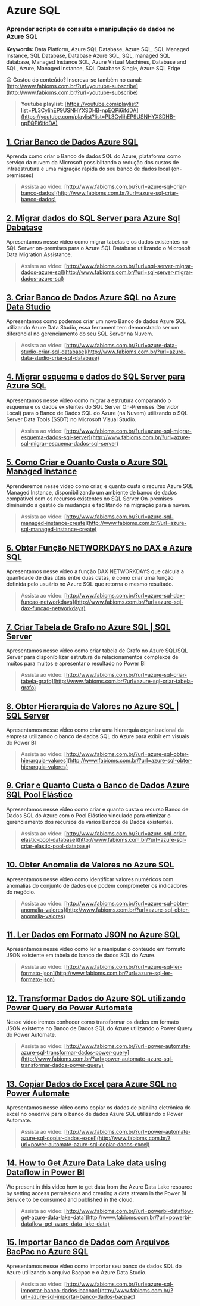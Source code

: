 # Azure SQL  
### **Aprender scripts de consulta e manipulação de dados no Azure SQL**  
**Keywords:** Data Platform, Azure SQL Database, Azure SQL, SQL Managed Instance, SQL Database, Database Azure SQL, SQL, managed SQL database, Managed Instance SQL, Azure Virtual Machines, Database and SQL, Azure, Managed Instance, SQL Database Single, Azure SQL Edge  

😉 Gostou do conteúdo? Inscreva-se também no canal: [http://www.fabioms.com.br/?url=youtube-subscribe](http://www.fabioms.com.br/?url=youtube-subscribe)

> **Youtube playlist**: [https://youtube.com/playlist?list=PL3CylihEP9USNHYXSDHB-npEQPi6ifdDA](https://youtube.com/playlist?list=PL3CylihEP9USNHYXSDHB-npEQPi6ifdDA)  


## [1. Criar Banco de Dados Azure SQL](/azure-sql-criar-banco-dados.md)
Aprenda como criar o Banco de dados SQL do Azure, plataforma como serviço da nuvem da Microsoft possibiltando a redução dos custos de infraestrutura e uma migração rápida do seu banco de dados local (on-premisses)
> Assista ao vídeo: [http://www.fabioms.com.br/?url=azure-sql-criar-banco-dados](http://www.fabioms.com.br/?url=azure-sql-criar-banco-dados)  

## [2. Migrar dados do SQL Server para Azure Sql Dabatase](/sql-server-migrar-dados-azure-sql.md)
Apresentamos nesse vídeo como migrar tabelas e os dados existentes no SQL Server on-premises para o Azure SQL Database utilizando o Microsoft Data Migration Assistance.

> Assista ao vídeo: [http://www.fabioms.com.br/?url=sql-server-migrar-dados-azure-sql](http://www.fabioms.com.br/?url=sql-server-migrar-dados-azure-sql)  

## [3. Criar Banco de Dados Azure SQL no Azure Data Studio](/azure-data-studio-criar-sql-database.md)
Apresentamos como podemos criar um novo Banco de dados Azure SQL utilizando Azure Data Studio, essa ferrament tem demonstrado ser um diferencial no gerenciamento do seu SQL Server na Nuvem.
> Assista ao vídeo: [http://www.fabioms.com.br/?url=azure-data-studio-criar-sql-database](http://www.fabioms.com.br/?url=azure-data-studio-criar-sql-database)  

## [4. Migrar esquema e dados do SQL Server para Azure SQL](/azure-sql-migrar-esquema-dados-sql-server.md)
Apresentamos nesse vídeo como migrar a estrutura comparando o esquema e os dados existentes do SQL Server On-Premises (Servidor Local) para o Banco de Dados SQL do Azure (na Nuvem) utilizando o SQL Server Data Tools (SSDT) no Microsoft Visual Studio. 
> Assista ao vídeo: [http://www.fabioms.com.br/?url=azure-sql-migrar-esquema-dados-sql-server](http://www.fabioms.com.br/?url=azure-sql-migrar-esquema-dados-sql-server)  

## [5. Como Criar e Quanto Custa o Azure SQL Managed Instance](/azure-sql-managed-instance-create.md)
Aprenderemos nesse vídeo como criar, e quanto custa o recurso Azure SQL Managed Instance, disponibilizando um ambiente de banco de dados compatível com os recursos existentes no SQL Server On-premises diminuindo a gestão de mudanças e facilitando na migração para a nuvem.
> Assista ao vídeo: [http://www.fabioms.com.br/?url=azure-sql-managed-instance-create](http://www.fabioms.com.br/?url=azure-sql-managed-instance-create)  

## [6. Obter Função NETWORKDAYS no DAX e Azure SQL](/azure-sql-dax-funcao-networkdays.md)
Apresentamos nesse vídeo a função DAX NETWORKDAYS que cálcula a quantidade de dias úteis entre duas datas, e como criar uma função definida pelo usuário no Azure SQL que retorna o mesmo resultado.
> Assista ao vídeo: [http://www.fabioms.com.br/?url=azure-sql-dax-funcao-networkdays](http://www.fabioms.com.br/?url=azure-sql-dax-funcao-networkdays)  

## [7. Criar Tabela de Grafo no Azure SQL | SQL Server ](/azure-sql-criar-tabela-grafo.md)
Apresentamos nesse vídeo como criar tabela de Grafo no Azure SQL/SQL Server para disponibilizar estrutura de relacionamentos complexos de muitos para muitos e apresentar o resultado no Power BI
> Assista ao vídeo: [http://www.fabioms.com.br/?url=azure-sql-criar-tabela-grafo](http://www.fabioms.com.br/?url=azure-sql-criar-tabela-grafo)  

## [8. Obter Hierarquia de Valores no Azure SQL | SQL Server](/azure-sql-obter-hierarquia-valores.md)
Apresentamos nesse vídeo como criar uma hierarquia organizacional da empresa utilizando o banco de dados SQL do Azure para exibir em visuais do Power BI
> Assista ao vídeo: [http://www.fabioms.com.br/?url=azure-sql-obter-hierarquia-valores](http://www.fabioms.com.br/?url=azure-sql-obter-hierarquia-valores)  

## [9. Criar e Quanto Custa o Banco de Dados Azure SQL Pool Elástico](/azure-sql-criar-elastic-pool-database.md)
Apresentamos nesse vídeo como criar e quanto custa o recurso Banco de Dados SQL do Azure com o Pool Elástico vinculado para otimizar o gerenciamento dos recursos de vários Bancos de Dados existentes.
> Assista ao vídeo: [http://www.fabioms.com.br/?url=azure-sql-criar-elastic-pool-database](http://www.fabioms.com.br/?url=azure-sql-criar-elastic-pool-database)  

## [10. Obter Anomalia de Valores no Azure SQL](/azure-sql-obter-anomalia-valores.md)
Apresentamos nesse vídeo como identificar valores numéricos com anomalias do conjunto de dados que podem comprometer os indicadores do negócio.

> Assista ao vídeo: [http://www.fabioms.com.br/?url=azure-sql-obter-anomalia-valores](http://www.fabioms.com.br/?url=azure-sql-obter-anomalia-valores)  

## [11. Ler Dados em Formato JSON no Azure SQL](/azure-sql-ler-formato-json.md)
Apresentamos nesse vídeo como ler e manipular o conteúdo em formato JSON existente em tabela do banco de dados SQL do Azure.
> Assista ao vídeo: [http://www.fabioms.com.br/?url=azure-sql-ler-formato-json](http://www.fabioms.com.br/?url=azure-sql-ler-formato-json)  

## [12. Transformar Dados do Azure SQL utilizando Power Query do Power Automate](/power-automate-azure-sql-transformar-dados-power-query.md)
Nesse vídeo iremos conhecer como transformar os dados em formato JSON existente no Banco de Dados SQL do Azure utilizando o Power Query do Power Automate.
> Assista ao vídeo: [http://www.fabioms.com.br/?url=power-automate-azure-sql-transformar-dados-power-query](http://www.fabioms.com.br/?url=power-automate-azure-sql-transformar-dados-power-query)  

## [13. Copiar Dados do Excel para Azure SQL no Power Automate](/power-automate-azure-sql-copiar-dados-excel.md)
Apresentamos nesse vídeo como copiar os dados de planilha eletrônica do excel no onedrive para o banco de dados Azure SQL utilizando o Power Automate.
> Assista ao vídeo: [http://www.fabioms.com.br/?url=power-automate-azure-sql-copiar-dados-excel](http://www.fabioms.com.br/?url=power-automate-azure-sql-copiar-dados-excel)  

## [14. How to Get Azure Data Lake data using Dataflow in Power BI](/powerbi-dataflow-get-azure-data-lake-data.md)
We present in this video how to get data from the Azure Data Lake resource by setting access permissions and creating a data stream in the Power BI Service to be consumed and published in the cloud.
> Assista ao vídeo: [http://www.fabioms.com.br/?url=powerbi-dataflow-get-azure-data-lake-data](http://www.fabioms.com.br/?url=powerbi-dataflow-get-azure-data-lake-data)  

## [15. Importar Banco de Dados com Arquivos BacPac no Azure SQL](/azure-sql-importar-banco-dados-bacpac.md)
Apresentamos nesse vídeo como importar seu banco de dados SQL do Azure utilizando o arquivo Bacpac e o Azure Data Studio.
> Assista ao vídeo: [http://www.fabioms.com.br/?url=azure-sql-importar-banco-dados-bacpac](http://www.fabioms.com.br/?url=azure-sql-importar-banco-dados-bacpac)  
